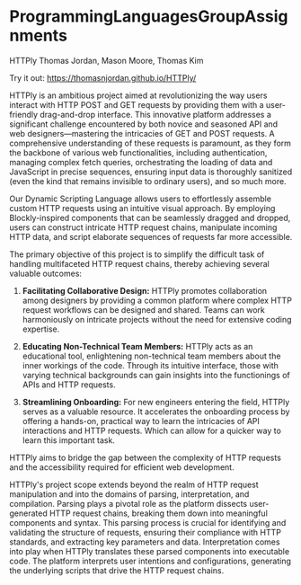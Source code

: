 # ProgrammingLanguagesGroupAssignments
HTTPly
Thomas Jordan, Mason Moore, Thomas Kim

Try it out: https://thomasnjordan.github.io/HTTPly/   

HTTPly is an ambitious project aimed at revolutionizing the way users interact with HTTP POST and GET requests by providing them with a user-friendly drag-and-drop interface. This innovative platform addresses a significant challenge encountered by both novice and seasoned API and web designers—mastering the intricacies of GET and POST requests. A comprehensive understanding of these requests is paramount, as they form the backbone of various web functionalities, including authentication, managing complex fetch queries, orchestrating the loading of data and JavaScript in precise sequences, ensuring input data is thoroughly sanitized (even the kind that remains invisible to ordinary users), and so much more.

Our Dynamic Scripting Language allows users to effortlessly assemble custom HTTP requests using an intuitive visual approach. By employing Blockly-inspired components that can be seamlessly dragged and dropped, users can construct intricate HTTP request chains, manipulate incoming HTTP data, and script elaborate sequences of requests far more accessible.

The primary objective of this project is to simplify the difficult task of handling multifaceted HTTP request chains, thereby achieving several valuable outcomes:

1. **Facilitating Collaborative Design:** HTTPly promotes collaboration among designers by providing a common platform where complex HTTP request workflows can be designed and shared. Teams can work harmoniously on intricate projects without the need for extensive coding expertise.

2. **Educating Non-Technical Team Members:** HTTPly acts as an educational tool, enlightening non-technical team members about the inner workings of the code. Through its intuitive interface, those with varying technical backgrounds can gain insights into the functionings of APIs and HTTP requests.

3. **Streamlining Onboarding:** For new engineers entering the field, HTTPly serves as a valuable resource. It accelerates the onboarding process by offering a hands-on, practical way to learn the intricacies of API interactions and HTTP requests. Which can allow for a quicker way to learn this important task.

HTTPly aims to bridge the gap between the complexity of HTTP requests and the accessibility required for efficient web development.



HTTPly's project scope extends beyond the realm of HTTP request manipulation and into the domains of parsing, interpretation, and compilation. Parsing plays a pivotal role as the platform dissects user-generated HTTP request chains, breaking them down into meaningful components and syntax. This parsing process is crucial for identifying and validating the structure of requests, ensuring their compliance with HTTP standards, and extracting key parameters and data. Interpretation comes into play when HTTPly translates these parsed components into executable code. The platform interprets user intentions and configurations, generating the underlying scripts that drive the HTTP request chains. 
